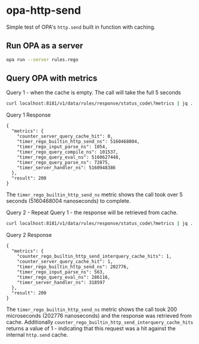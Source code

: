 # opa-http-send

Simple test of OPA's `http.send` built in function with caching.

## Run OPA as a server
```sh
opa run --server rules.rego
```

## Query OPA with metrics
Query 1 - when the cache is empty.  The call will take the full 5 seconds
```sh
curl localhost:8181/v1/data/rules/response/status_code\?metrics | jq .
```

Query 1 Response
```less
{
  "metrics": {
    "counter_server_query_cache_hit": 0,
    "timer_rego_builtin_http_send_ns": 5160468004,
    "timer_rego_input_parse_ns": 1054,
    "timer_rego_query_compile_ns": 101537,
    "timer_rego_query_eval_ns": 5160627448,
    "timer_rego_query_parse_ns": 72875,
    "timer_server_handler_ns": 5160948386
  },
  "result": 200
}
```
The `timer_rego_builtin_http_send_ns` metric shows the call took over 5 seconds (5160468004 nanoseconds) to complete.

Query 2 - Repeat Query 1 - the response will be retrieved from cache.
```sh
curl localhost:8181/v1/data/rules/response/status_code\?metrics | jq .
```

Query 2 Response
```less
{
  "metrics": {
    "counter_rego_builtin_http_send_interquery_cache_hits": 1,
    "counter_server_query_cache_hit": 1,
    "timer_rego_builtin_http_send_ns": 202776,
    "timer_rego_input_parse_ns": 563,
    "timer_rego_query_eval_ns": 286116,
    "timer_server_handler_ns": 318597
  },
  "result": 200
}
```

The `timer_rego_builtin_http_send_ns` metric shows the call took 200 microseconds (202776 nanoseconds) and the response was retrieved from cache.  Additionally `counter_rego_builtin_http_send_interquery_cache_hits` returns a value of 1 - indicating that this request was a hit against the internal `http.send` cache.
